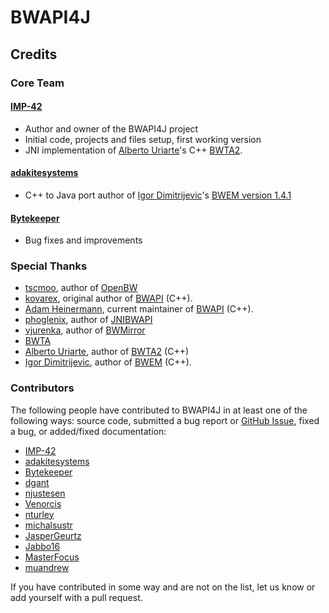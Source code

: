 # BWAPI4J

## Credits

### Core Team

#### [IMP-42](https://github.com/IMP-42)

* Author and owner of the BWAPI4J project
* Initial code, projects and files setup, first working version
* JNI implementation of [Alberto Uriarte](https://bitbucket.org/auriarte/)'s C++ [BWTA2](https://bitbucket.org/auriarte/bwta2).

#### [adakitesystems](https://github.com/adakitesystems)

* C++ to Java port author of [Igor Dimitrijevic](http://bwem.sourceforge.net/about.html)'s [BWEM version 1.4.1](http://bwem.sourceforge.net/)

#### [Bytekeeper](https://github.com/Bytekeeper)

* Bug fixes and improvements

### Special Thanks

* [tscmoo](https://github.com/tscmoo), author of [OpenBW](https://github.com/OpenBW/openbw)
* [kovarex](https://github.com/kovarex), original author of [BWAPI](https://github.com/bwapi/bwapi) (C++).
* [Adam Heinermann](https://github.com/heinermann), current maintainer of [BWAPI](https://github.com/bwapi/bwapi) (C++).
* [phoglenix](https://github.com/phoglenix), author of [JNIBWAPI](https://github.com/JNIBWAPI/JNIBWAPI)
* [vjurenka](https://github.com/vjurenka), author of [BWMirror](https://github.com/vjurenka/BWMirror)
* [BWTA](https://code.google.com/archive/p/bwta/)
* [Alberto Uriarte](https://bitbucket.org/auriarte/), author of [BWTA2](https://bitbucket.org/auriarte/bwta2) (C++)
* [Igor Dimitrijevic](http://bwem.sourceforge.net/about.html), author of [BWEM](http://bwem.sourceforge.net/) (C++).

### Contributors

The following people have contributed to BWAPI4J in at least one of the following ways: source code, submitted a bug report or [GitHub Issue](https://github.com/OpenBW/BWAPI4J/issues), fixed a bug, or added/fixed documentation:

* [IMP-42](https://github.com/IMP-42)
* [adakitesystems](https://github.com/adakitesystems)
* [Bytekeeper](https://github.com/Bytekeeper)
* [dgant](https://github.com/dgant)
* [njustesen](https://github.com/njustesen)
* [Venorcis](https://github.com/Venorcis)
* [nturley](https://github.com/nturley)
* [michalsustr](https://github.com/michalsustr)
* [JasperGeurtz](https://github.com/JasperGeurtz)
* [Jabbo16](https://github.com/Jabbo16)
* [MasterFocus](https://github.com/MasterFocus)
* [muandrew](https://github.com/muandrew)

If you have contributed in some way and are not on the list, let us know or add yourself with a pull request.

